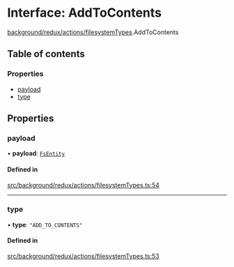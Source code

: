 # Interface: AddToContents

[background/redux/actions/filesystemTypes](../wiki/background.redux.actions.filesystemTypes).AddToContents

## Table of contents

### Properties

- [payload](../wiki/background.redux.actions.filesystemTypes.AddToContents#payload)
- [type](../wiki/background.redux.actions.filesystemTypes.AddToContents#type)

## Properties

### payload

• **payload**: [`FsEntity`](../wiki/background.api.filesystemTypes.FsEntity)

#### Defined in

[src/background/redux/actions/filesystemTypes.ts:54](https://github.com/ExperimentsByFileFighter/WebApp-PoC-technical-Documentation/blob/5171d3e/src/background/redux/actions/filesystemTypes.ts#L54)

___

### type

• **type**: ``"ADD_TO_CONTENTS"``

#### Defined in

[src/background/redux/actions/filesystemTypes.ts:53](https://github.com/ExperimentsByFileFighter/WebApp-PoC-technical-Documentation/blob/5171d3e/src/background/redux/actions/filesystemTypes.ts#L53)

